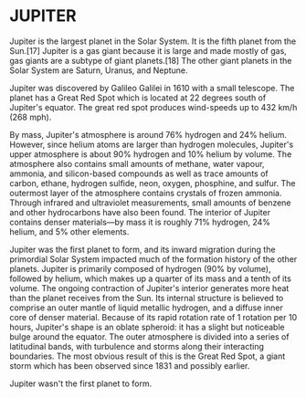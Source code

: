 # JUPITER

Jupiter is the largest planet in the Solar System. It is the fifth planet from the Sun.[17] Jupiter is a gas giant because it is large and made mostly of gas, gas giants are a subtype of giant planets.[18] The other giant planets in the Solar System are Saturn, Uranus, and Neptune.

Jupiter was discovered by Galileo Galilei in 1610 with a small telescope. The planet has a Great Red Spot which is located at 22 degrees south of Jupiter's equator. The great red spot produces wind-speeds up to 432 km/h (268 mph).

By mass, Jupiter's atmosphere is around 76% hydrogen and 24% helium. However, since helium atoms are larger than hydrogen molecules, Jupiter's upper atmosphere is about 90% hydrogen and 10% helium by volume. The atmosphere also contains small amounts of methane, water vapour, ammonia, and silicon-based compounds as well as trace amounts of carbon, ethane, hydrogen sulfide, neon, oxygen, phosphine, and sulfur. The outermost layer of the atmosphere contains crystals of frozen ammonia. Through infrared and ultraviolet measurements, small amounts of benzene and other hydrocarbons have also been found. The interior of Jupiter contains denser materials—by mass it is roughly 71% hydrogen, 24% helium, and 5% other elements.

Jupiter was the first planet to form, and its inward migration during the primordial Solar System impacted much of the formation history of the other planets. Jupiter is primarily composed of hydrogen (90% by volume), followed by helium, which makes up a quarter of its mass and a tenth of its volume. The ongoing contraction of Jupiter's interior generates more heat than the planet receives from the Sun. Its internal structure is believed to comprise an outer mantle of liquid metallic hydrogen, and a diffuse inner core of denser material. Because of its rapid rotation rate of 1 rotation per 10 hours, Jupiter's shape is an oblate spheroid: it has a slight but noticeable bulge around the equator. The outer atmosphere is divided into a series of latitudinal bands, with turbulence and storms along their interacting boundaries. The most obvious result of this is the Great Red Spot, a giant storm which has been observed since 1831 and possibly earlier.

Jupiter wasn't the first planet to form.
